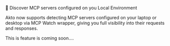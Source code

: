 🚀 Discover MCP servers configured on you Local Environment

Akto now supports detecting MCP servers configured on your laptop or desktop via MCP Watch wrapper, giving you full visibility into their requests and responses.


This is feature is coming soon....

